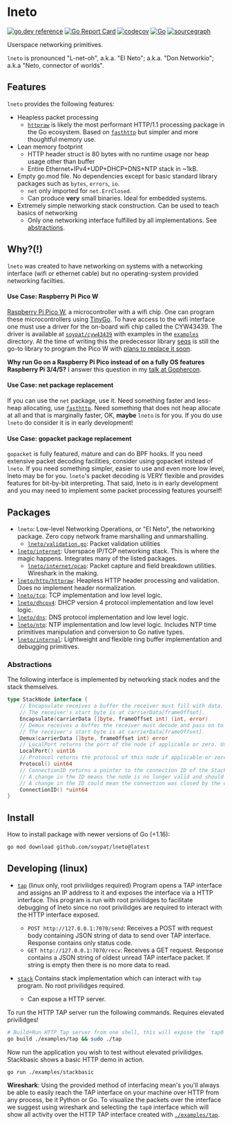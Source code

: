 # lneto
[![go.dev reference](https://pkg.go.dev/badge/github.com/soypat/lneto)](https://pkg.go.dev/github.com/soypat/lneto)
[![Go Report Card](https://goreportcard.com/badge/github.com/soypat/lneto)](https://goreportcard.com/report/github.com/soypat/lneto)
[![codecov](https://codecov.io/gh/soypat/lneto/branch/main/graph/badge.svg)](https://codecov.io/gh/soypat/lneto)
[![Go](https://github.com/soypat/lneto/actions/workflows/go.yml/badge.svg)](https://github.com/soypat/lneto/actions/workflows/go.yml)
[![sourcegraph](https://sourcegraph.com/github.com/soypat/lneto/-/badge.svg)](https://sourcegraph.com/github.com/soypat/lneto?badge)

Userspace networking primitives. 

`lneto` is pronounced "L-net-oh", a.k.a. "El Neto"; a.k.a. "Don Networkio"; a.k.a "Neto, connector of worlds".

## Features
`lneto` provides the following features:
- Heapless packet processing
    - [`httpraw`](https://github.com/soypat/lneto/tree/main/http/httpraw) is likely the most performant HTTP/1.1 processing package in the Go ecosystem. Based on [`fasthttp`](https://github.com/valyala/fasthttp) but simpler and more thoughtful memory use.
- Lean memory footprint
    - HTTP header struct is 80 bytes with no runtime usage nor heap usage other than buffer
    - Entire Ethernet+IPv4+UDP+DHCP+DNS+NTP stack in ~1kB.
- Empty go.mod file. No dependencies except for basic standard library packages such as `bytes`, `errors`, `io`.
    - `net` only imported for `net.ErrClosed`.
    - Can produce **very** small binaries. Ideal for embedded systems.
- Extremely simple networking stack construction. Can be used to teach basics of networking
    - Only one networking interface fulfilled by all implementations. See [abstractions](#abstractions).

## Why?(!)
`lneto` was created to have networking on systems with a networking interface (wifi or ethernet cable) but no operating-system provided networking facilties. 

#### Use Case: Raspberry Pi Pico W
[Raspberry Pi Pico W](https://www.raspberrypi.com/documentation/microcontrollers/pico-series.html), a microcontroller with a wifi chip. One can program these microcontrollers using [TinyGo](https://tinygo.org/). To have access to the wifi interface one must use a driver for the on-board wifi chip called the CYW43439. The driver is available at [`soypat/cyw43439`](https://github.com/soypat/cyw43439) with examples in the [`examples`](https://github.com/soypat/cyw43439/tree/main/examples) directory. At the time of writing this the predecessor library [seqs](https://github.com/soypat/seqs) is still the go-to library to program the Pico W with [plans to replace it soon](https://github.com/soypat/cyw43439/pull/63).

**Why run Go on a Raspberry Pi Pico instead of on a fully OS features Raspberry Pi 3/4/5?** I answer this question in my [talk at Gophercon](https://youtu.be/CQJJ6KS-PF4?si=RgEOYzpUZu-bX_QT&t=1313).

#### Use Case: net package replacement
If you can use the `net` package, use it. Need something faster and less-heap allocating, use [`fasthttp`](https://github.com/valyala/fasthttp). Need something that does not heap allocate at all and that is marginally faster, OK, **maybe** `lneto` is for you. If you do use `lneto` do consider it is in early development!

#### Use Case: gopacket package replacement
`gopacket` is fully featured, mature and can do BPF hooks. If you need extensive packet decoding facilities, consider using gopacket instead of `lneto`. If you need something simpler, easier to use and even more low level, lneto may be for you. `lneto`'s packet decoding is VERY flexible and provides features for bit-by-bit interpreting. That said, lneto is in early development and you may need to implement some packet processing features yourself!


## Packages
- `lneto`: Low-level Networking Operations, or "El Neto", the networking package. Zero copy network frame marshalling and unmarshalling.
    - [`lneto/validation.go`](./validation.go): Packet validation utilities
- [`lneto/internet`](./internet): Userspace IP/TCP networking stack. This is where the magic happens. Integrates many of the listed packages.
    - [`lneto/internet/pcap`](./internal/pcap): Packet capture and field breakdown utilities. Wireshark in the making.
- [`lneto/http/httpraw`](./http/httpraw/): Heapless HTTP header processing and validation. Does no implement header normalization.
- [`lneto/tcp`](./ntp): TCP implementation and low level logic.
- [`lneto/dhcpv4`](./dhcpv4): DHCP version 4 protocol implementation and low level logic.
- [`lneto/dns`](./dns): DNS protocol implementation and low level logic.
- [`lneto/ntp`](./ntp): NTP implementation and low level logic. Includes NTP time primitives manipulation and conversion to Go native types.
- [`lneto/internal`](./internal): Lightweight and flexible ring buffer implementation and debugging primitives.

### Abstractions
The following interface is implemented by networking stack nodes and the stack themselves.

```go
type StackNode interface {
    // Encapsulate receives a buffer the receiver must fill with data. 
    // The receiver's start byte is at carrierData[frameOffset].
	Encapsulate(carrierData []byte, frameOffset int) (int, error)
	// Demux receives a buffer the receiver must decode and pass on to corresponding child StackNode(s).
    // The receiver's start byte is at carrierData[frameOffset].
	Demux(carrierData []byte, frameOffset int) error
    // LocalPort returns the port of the node if applicable or zero. Used for UDP/TCP nodes.
	LocalPort() uint16
    // Protocol returns the protocol of this node if applicable or zero. Usually either a ethernet.Type (EtherType) or lneto.IPProto (IP Protocol number).
	Protocol() uint64
    // ConnectionID returns a pointer to the connection ID of the StackNode.
    // A change in the ID means the node is no longer valid and should be discarded.
    // A change in the ID could mean the connection was closed by the user or that the node will not send nor receive any more data over said connection ID.
	ConnectionID() *uint64
}
```

## Install
How to install package with newer versions of Go (+1.16):
```sh
go mod download github.com/soypat/lneto@latest
```


## Developing (linux)

- [`tap`](./examples/tap) (linux only, root privilidges required) Program opens a TAP interface and assigns an IP address to it and exposes the interface via a HTTP interface. This program is run with root privilidges to facilitate debugging of lneto since no root privilidges are required to interact with the HTTP interface exposed.
    - `POST http://127.0.0.1:7070/send`: Receives a POST with request body containing JSON string of data to send over TAP interface. Response contains only status code.
    - `GET http://127.0.0.1:7070/recv`: Receives a GET request. Response contains a JSON string of oldest unread TAP interface packet. If string is empty then there is no more data to read.

- [`stack`](./examples/stack) Contains stack implementation which can interact with `tap` program. No root privilidges required.
    - Can expose a HTTP server.

To run the HTTP TAP server run the following commands. Requires elevated privilidges!
```sh
# Build+Run HTTP Tap server from one shell, this will expose the `tap0` TAP interface over an HTTP interface at http://127.0.0.1:7070 on /recv and /send endpoints.
go build ./examples/tap && sudo ./tap
```

Now run the application you wish to test without elevated privilidges. Stackbasic shows a basic HTTP demo in action.
```sh
go run ./examples/stackbasic
```

**Wireshark**: Using the provided method of interfacing mean's you'll always be able to easily reach the TAP interface on your machine over HTTP from any process, be it Python or Go. To visualize the packets over the interface we suggest using wireshark and selecting the `tap0` interface which will show all activity over the HTTP TAP interface created with [`./examples/tap`](./examples/tap/main.go).

